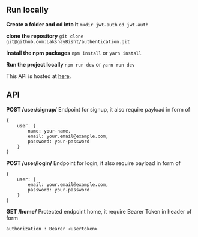 ## Run locally

**Create a folder and cd into it**
`mkdir jwt-auth`
`cd jwt-auth`

**clone the repository**
`git clone git@github.com:LakshayBisht/authentication.git`

**Install the npm packages**
`npm install`
or
`yarn install`

**Run the project locally**
`npm run dev`
or
`yarn run dev`

This API is hosted at [here](https://lakshay-user-authentication.herokuapp.com/).

## API

**POST /user/signup/**
Endpoint for signup, it also require payload in form of
	
	{
		user: {
			name: your-name,
			email: your.email@example.com,
			password: your-password
		}
	}

**POST /user/login/**
Endpoint for login, it also require payload in form of
	
	{
		user: {
			email: your.email@example.com,
			password: your-password
		}
	}

**GET /home/**
Protected endpoint home, it require Bearer Token in header of form
	
	authorization : Bearer <usertoken>